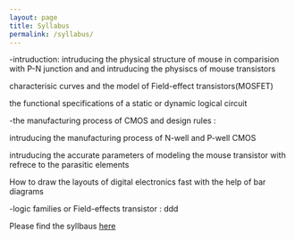 ```yaml
---
layout: page
title: Syllabus
permalink: /syllabus/
---
```


-<h>intruduction:</h>
intruducing the physical structure of mouse in comparision with P-N junction and and intruducing the physiscs of mouse transistors

characterisic curves and the model of Field-effect transistors(MOSFET)

the functional specifications of a static or dynamic logical circuit

-the manufacturing process of CMOS and design rules :

intruducing the manufacturing process of N-well and P-well CMOS

intruducing the accurate parameters of modeling the mouse transistor with refrece to the parasitic elements

How to draw  the layouts of digital electronics fast with the  help of bar diagrams

-logic families or Field-effects transistor :
ddd






Please find the syllbaus [here](/static_files/materials/Syllabus.pdf)